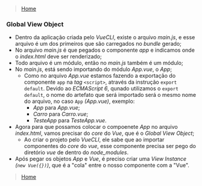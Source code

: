 > [Home](../README.md)

### Global View Object

- Dentro da aplicação criada pelo _VueCLI_, existe o arquivo _main.js_, e esse arquivo é um dos primeiros que são carregados no _bundle_ gerado;
- No arquivo _main.js_ é que pegados o componente _app_ e indicamos onde o _index.html_ deve ser renderizado;
- Todo arquivo é um módulo, então no _main.js_ também é um módulo;
- No _main.js_, está sendo importando do módulo _App.vue_, o _App_;
  - Como no arquivo _App.vue_ estamos fazendo a exportação do componente `app` na _tag_ `<script>`, através da instrução `export default`. Devido ao _ECMAScript 6_, qunado utilizamos o `export default`, o nome do artefato que será importado será o mesmo nome do arquivo, no caso `App` _(App.vue)_, exemplo:
    - _App_ para _App.vue_;
    - _Carro_ para _Carro.vue_;
    - _TesteApp_ para _TesteApp.vue_.
- Agora para que possamos colocar o compoenete _App_ no arquivo _index.html_, vamos precisar do _core_ do _Vue_, que é o _Global View Object_;
  - Ao criar o projeto pelo _VueCLI_, ele sabe que ao importar componentes do _core_ do _vue_, esse componente precisa ser pego do diretório _vue_ de dentro do *node_modules*.
- Após pegar os objetos _App_ e _Vue_, é preciso criar uma _View Instance (`new Vue({})`)_, que é a "cola" entre o nosso componente com a "Vue".

> [Home](../README.md)